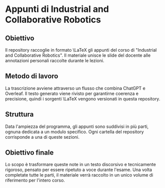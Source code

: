 # Appunti di Industrial and Collaborative Robotics

## Obiettivo
Il repository raccoglie in formato \LaTeX gli appunti del corso di "Industrial and Collaborative Robotics". Il materiale unisce le slide del docente alle annotazioni personali raccolte durante le lezioni.

## Metodo di lavoro
La trascrizione avviene attraverso un flusso che combina ChatGPT e Overleaf. Il testo generato viene rivisto per garantirne coerenza e precisione, quindi i sorgenti \LaTeX vengono versionati in questa repository.

## Struttura
Data l'ampiezza del programma, gli appunti sono suddivisi in più parti, ognuna dedicata a un modulo specifico. Ogni cartella del repository corrisponde a una di queste sezioni.

## Obiettivo finale
Lo scopo è trasformare queste note in un testo discorsivo e tecnicamente rigoroso, pensato per essere ripetuto a voce durante l'esame. Una volta completate tutte le parti, il materiale verrà raccolto in un unico volume di riferimento per l'intero corso.

